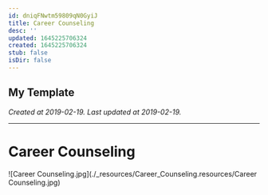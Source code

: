 ```yaml
---
id: dniqFNwtm59809qN0GyiJ
title: Career Counseling
desc: ''
updated: 1645225706324
created: 1645225706324
stub: false
isDir: false
---
```

My Template
---

_Created at 2019-02-19._
_Last updated at 2019-02-19._




---

# Career Counseling


![Career Counseling.jpg](./_resources/Career_Counseling.resources/Career Counseling.jpg)

